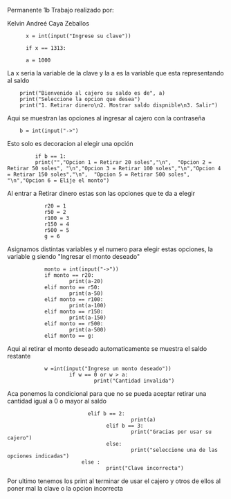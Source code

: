  Permanente 1b Trabajo realizado por:
 
 Kelvin Andreé Caya Zeballos
          
          
          x = int(input("Ingrese su clave"))

          if x == 1313:

          a = 1000

La x seria la variable de la clave y la a es la variable que esta representando al saldo


        print("Bienvenido al cajero su saldo es de", a)
        print("Seleccione la opcion que desea")
        print("1. Retirar dinero\n2. Mostrar saldo dispnible\n3. Salir")

Aqui se muestran las opciones al ingresar al cajero con la contraseña

        b = int(input("->")
Esto solo es decoracion al elegir una opción

             if b == 1:
             print("","Opcion 1 = Retirar 20 soles","\n",  "Opcion 2 = Retirar 50 soles", "\n","Opcion 3 = Retirar 100 soles","\n","Opcion 4 = Retirar 150 soles","\n",  "Opcion 5 = Retirar 500 soles", "\n","Opcion 6 = Elije el monto")
             
Al entrar a Retirar dinero estas son las opciones que te da a elegir

                r20 = 1
                r50 = 2
                r100 = 3
                r150 = 4
                r500 = 5
                g = 6
                
Asignamos distintas variables y el numero para elegir estas opciones, la variable g siendo "Ingresar el monto deseado"

                monto = int(input("->"))
                if monto == r20:
                        print(a-20)
                elif monto == r50:
                        print(a-50)
                elif monto == r100:
                        print(a-100)
                elif monto == r150:
                        print(a-150)
                elif monto == r500:
                        print(a-500)
                elif monto == g:
                
 Aqui al retirar el monto deseado automaticamente se muestra el saldo restante 
 
                w =int(input("Ingrese un monto deseado"))
                        if w == 0 or w > a:
                                print("Cantidad invalida") 
 Aca ponemos la condicional para que no se pueda aceptar retirar una cantidad igual a 0 o mayor al saldo       
 
                              elif b == 2:
                                            print(a)
                                    elif b == 3:
                                            print("Gracias por usar su cajero")
                                    else:
                                            print("seleccione una de las opciones indicadas")
                            else :
                                    print("Clave incorrecta")
                                    
 Por ultimo tenemos los print al terminar de usar el cajero y otros de ellos al poner mal la clave o la opcion incorrecta                               
 
